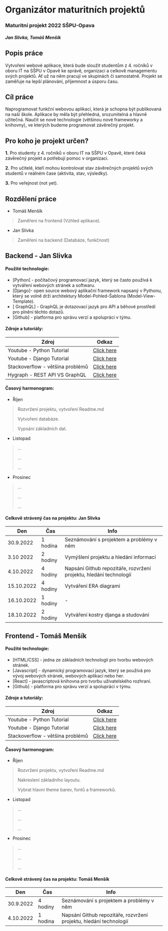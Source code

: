 # Organizátor maturitních projektů
### Maturitní projekt 2022 SŠPU-Opava
##### Jan Slivka, Tomáš Menšík



## Popis práce
Vytvoření webové aplikace, která bude sloužit studentům z 4. ročníků v oboru IT na SŠPU v Opavě ke správě, organizaci a celkově managementu svých projektů. Ať už na něm pracují ve skupinách či samostatně. Projekt se zaměřuje na lepší plánování, příjemnost a úsporu času.



## Cíl práce
Naprogramovat funkční webovou aplikací, která je schopna být publikovaná na naší škole. Aplikace by měla být přehledná, srozumitelná a hlavně užitečná. Naučit se nové technologie (většinou nové frameworky a knihovny), ve kterých budeme programovat závěrečný projekt. 


## Pro koho je projekt určen?

**1.** Pro studenty z 4. ročníků v oboru IT na SŠPU v Opavě, které čeká závěrečný projekt a potřebují pomoc v organizaci.
 
**2.** Pro učitelé, kteří mohou kontrolovat stav závěrečných projektů svých studentů v reálném čase (aktivita, stav, výsledky).   
 
**3.** Pro veřejnost (not yet).


## Rozdělení práce
- Tomáš Menšík
> Zaměření na frontend (Vzhled aplikace).

- Jan Slivka
> Zaměření na backend (Databáze, funkčnost)

## Backend - Jan Slivka
#### Použité technologie:
- [Python] - počítačový programovací jazyk, který se často používá k vytváření webových stránek a softwaru.
- [Django]- open source webový aplikační framework napsaný v Pythonu, který se volně drží architektury Model-Pohled-Šablona (Model-View-Template).
- [ GraphQL] -  GraphQL je dotazovací jazyk pro API a běhové prostředí pro plnění těchto dotazů.
- [Github] - platforma pro správu verzí a spolupráci v týmu.


#### Zdroje a tutoriály:

| Zdroj | Odkaz |
| ------ | ------ |
| Youtube - Python Tutorial | [Click here](https://www.youtube.com/watch?v=rfscVS0vtbw) |
| Youtube - Django Tutorial | [Click here](https://www.youtube.com/watch?v=F5mRW0jo-U4) |
| Stackoverflow - většina problémů | [Click here](https://stackoverflow.com/) |
| Hygraph - REST API VS GraphQL | [Click here](https://www.section.io/engineering-education/integrating-graphql-api-in-a-django-application/) |


#### Časový harmonogram:
- Říjen

> Rozvržení projektu, vytvoření Readme.md
> 
> Vytvoření databáze.
> 
> Vypsání základních dat.

- Listopad

> ...
> 
> ...
> 
> ...

- Prosinec

> ...
> 
> ...
> 
> ...

#### Celkově strávený čas na projektu: Jan Slivka
| Den        | Čas      | Info                                                               |
|------------|----------|--------------------------------------------------------------------|
| 30.9.2022  | 1 hodina | Seznámování s projektem a problémy v něm                           |
| 3.10 2022  | 2 hodiny | Vymýšlení projektu a hledání informací                             |
| 4.10.2022  | 4 hodiny | Napsání Github repozitáře, rozvržení projektu, hledání technologií |
| 15.10.2022 | 4 hodiny | Vytváření ERA diagrami                                             |
| 16.10.2022 | 1 hodiny | -                                                                  ||- |
| 18.10.2022 | 2 hodiny | Vytváření kostry djanga a studování                                |


## Frontend - Tomáš Menšík
#### Použité technologie:

- [HTML/CSS] - jedna ze základních technologií pro tvorbu webových stránek.
- [Javascript] - dynamický programovací jazyk, který se používá pro vývoj webových stránek, webových aplikací nebo her.
- [React] - javascriptová knihovna pro tvorbu uživatelského rozhraní.
- [Github] - platforma pro správu verzí a spolupráci v týmu.

#### Zdroje a tutoriály:

| Zdroj | Odkaz |
| ------ | ------ |
| Youtube - Python Tutorial | [Click here](https://www.youtube.com/watch?v=rfscVS0vtbw) |
| Youtube - Django Tutorial | [Click here](https://www.youtube.com/watch?v=F5mRW0jo-U4) |
| Stackoverflow - většina problémů | [Click here](https://stackoverflow.com/) |

#### Časový harmonogram:
- Říjen

> Rozvržení projektu, vytvoření Readme.md
> 
> Nakreslení základního layoutu.
> 
> Vybrat hlavní theme barev, fontů a frameworků.

- Listopad

> ...
> 
> ...
> 
> ...

- Prosinec

> ...
> 
> ...
> 
> ...

#### Celkově strávený čas na projektu: Tomáš Menšík
| Den  | Čas  | Info |
| -------- | -------- | -------- |
| 30.9.2022 | 4 hodiny | Seznámování s projektem a problémy v něm |
| 4.10.2022 | 1 hodina | Napsání Github repozitáře, rozvržení projektu, hledání technologií |



